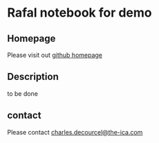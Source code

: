 # Rafal notebook for demo

## Homepage

Please visit out [github homepage](https://github.com/chdecourcel/the-ica-notebooks.git)

## Description

to be done

## contact

Please contact charles.decourcel@the-ica.com
